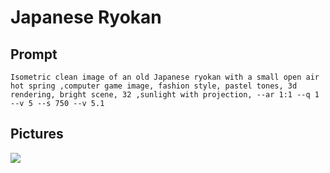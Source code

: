 # Japanese Ryokan

## Prompt

```
Isometric clean image of an old Japanese ryokan with a small open air hot spring ,computer game image, fashion style, pastel tones, 3d rendering, bright scene, 32 ,sunlight with projection, --ar 1:1 --q 1 --v 5 --s 750 --v 5.1
```

## Pictures

![](https://cdn.discordapp.com/attachments/1008571029804810332/1106188864642625576/fatdoge_Isometric_clean_image_of_an_old_Japanese_ryokan_with_a__00dcafd9-4340-49f9-9c9c-d05c5831aa42.png)
